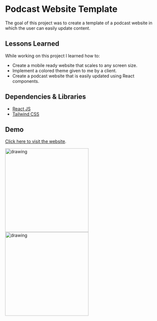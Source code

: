 # Podcast Website Template

The goal of this project was to create a template of a podcast website in which the user can easily update content. 

## Lessons Learned

While working on this project I learned how to:

* Create a mobile ready website that scales to any screen size. 
* Implement a colored theme given to me by a client.
* Create a podcast website that is easily updated using React components.

## Dependencies & Libraries

* [React JS](https://reactjs.org/)
* [Tailwind CSS](https://tailwindcss.com/)

## Demo

[Click here to visit the website](https://the-african-block.vercel.app/).

<img src="https://github.com/ytraiba/PodcastTemplate/blob/main/src/assets/thumbnail.png" alt="drawing" style="height:270px;"/> <img src="https://github.com/ytraiba/TheAfricanBlock/blob/main/src/assets/thumbnail2.png" alt="drawing" style="height:270px;"/>
